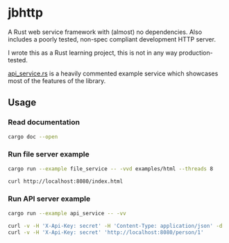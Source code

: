 # jbhttp

A Rust web service framework with (almost) no dependencies. Also includes a poorly tested,
non-spec compliant development HTTP server.

I wrote this as a Rust learning project, this is not in any way production-tested.

[api_service.rs](/examples/api_service.rs) is a heavily commented example
service which showcases most of the features of the library.

## Usage

### Read documentation

```bash
cargo doc --open
```

### Run file server example

```bash
cargo run --example file_service -- -vvd examples/html --threads 8
```

```bash
curl http://localhost:8080/index.html
```

### Run API server example

```bash
cargo run --example api_service -- -vv
```

```bash
curl -v -H 'X-Api-Key: secret' -H 'Content-Type: application/json' -d '{"name": "John Smith", "age": 42}' 'http://localhost:8080/person/'
curl -v -H 'X-Api-Key: secret' 'http://localhost:8080/person/1'
```

